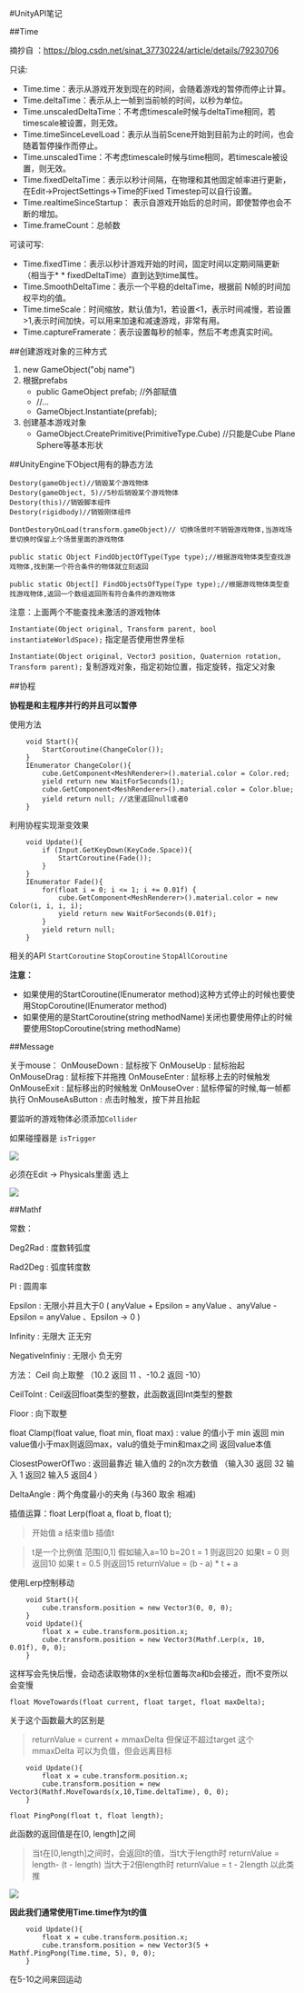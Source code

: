 #UnityAPI笔记

##Time

摘抄自 ：https://blog.csdn.net/sinat_37730224/article/details/79230706

只读:

* Time.time：表示从游戏开发到现在的时间，会随着游戏的暂停而停止计算。
* Time.deltaTime：表示从上一帧到当前帧的时间，以秒为单位。
* Time.unscaledDeltaTime：不考虑timescale时候与deltaTime相同，若timescale被设置，则无效。
* Time.timeSinceLevelLoad：表示从当前Scene开始到目前为止的时间，也会随着暂停操作而停止。
* Time.unscaledTime：不考虑timescale时候与time相同，若timescale被设置，则无效。
* Time.fixedDeltaTime：表示以秒计间隔，在物理和其他固定帧率进行更新，在Edit->ProjectSettings->Time的Fixed Timestep可以自行设置。
* Time.realtimeSinceStartup： 表示自游戏开始后的总时间，即使暂停也会不断的增加。
* Time.frameCount：总帧数

可读可写:

* Time.fixedTime：表示以秒计游戏开始的时间，固定时间以定期间隔更新（相当于* * fixedDeltaTime）直到达到time属性。
* Time.SmoothDeltaTime：表示一个平稳的deltaTime，根据前 N帧的时间加权平均的值。
* Time.timeScale：时间缩放，默认值为1，若设置<1，表示时间减慢，若设置>1,表示时间加快，可以用来加速和减速游戏，非常有用。
* Time.captureFramerate：表示设置每秒的帧率，然后不考虑真实时间。


##创建游戏对象的三种方式

1. new GameObject("obj name")
2. 根据prefabs
   * public GameObject prefab; //外部赋值
   * //...
   * GameObject.Instantiate(prefab);
3. 创建基本游戏对象
   * GameObject.CreatePrimitive(PrimitiveType.Cube) //只能是Cube Plane Sphere等基本形状

##UnityEngine下Object用有的静态方法
```
Destory(gameObject)//销毁某个游戏物体
Destory(gameObject, 5)//5秒后销毁某个游戏物体
Destory(this)//销毁脚本组件
Destory(rigidbody)//销毁刚体组件
```

`DontDestoryOnLoad(transform.gameObject)// 切换场景时不销毁游戏物体,当游戏场景切换时保留上个场景里面的游戏物体`

`public static Object FindObjectOfType(Type type);//根据游戏物体类型查找游戏物体,找到第一个符合条件的物体就立刻返回`

`public static Object[] FindObjectsOfType(Type type);//根据游戏物体类型查找游戏物体,返回一个数组返回所有符合条件的游戏物体`

注意：上面两个不能查找未激活的游戏物体


`Instantiate(Object original, Transform parent, bool instantiateWorldSpace);`
指定是否使用世界坐标

`Instantiate(Object original, Vector3 position, Quaternion rotation, Transform parent);`
复制游戏对象，指定初始位置，指定旋转，指定父对象


##协程

**协程是和主程序并行的并且可以暂停**

使用方法 

```
    void Start(){
        StartCoroutine(ChangeColor());
    }
    IEnumerator ChangeColor(){
        cube.GetComponent<MeshRenderer>().material.color = Color.red;
        yield return new WaitForSeconds(1);
        cube.GetComponent<MeshRenderer>().material.color = Color.blue;
        yield return null; //这里返回null或者0
    }
```

利用协程实现渐变效果

```
    void Update(){
        if (Input.GetKeyDown(KeyCode.Space)){
            StartCoroutine(Fade());
        }
    }
    IEnumerator Fade(){
        for(float i = 0; i <= 1; i += 0.01f) {
            cube.GetComponent<MeshRenderer>().material.color = new Color(i, i, i, i);
            yield return new WaitForSeconds(0.01f);
        }
        yield return null;
    }
```

相关的API
`StartCoroutine` `StopCoroutine` `StopAllCoroutine`

**注意：**

* 如果使用的StartCoroutine(IEnumerator  method)这种方式停止的时候也要使用StopCoroutine(IEnumerator  method)
* 如果使用的是StartCoroutine(string methodName)关闭也要使用停止的时候要使用StopCoroutine(string methodName)

##Message

关于mouse：
OnMouseDown : 鼠标按下
OnMouseUp : 鼠标抬起
OnMouseDrag : 鼠标按下并拖拽
OnMouseEnter : 鼠标移上去的时候触发
OnMouseExit : 鼠标移出的时候触发
OnMouseOver : 鼠标停留的时候,每一帧都执行
OnMouseAsButton : 点击时触发，按下并且抬起

要监听的游戏物体必须添加`Collider` 

如果碰撞器是 `isTrigger`

![](image/isTrigger.png)

必须在Edit -> Physicals里面 选上
 
![](image/HitTrigger.png)


##Mathf

常数：

Deg2Rad : 度数转弧度

Rad2Deg : 弧度转度数

PI : 圆周率

Epsilon : 无限小并且大于0 ( anyValue + Epsilon = anyValue  、anyValue - Epsilon = anyValue 、Epsilon -> 0 )

Infinity : 无限大 正无穷

NegativeInfiniy : 无限小 负无穷

方法：
Ceil 向上取整 （10.2 返回 11  、-10.2 返回 -10）

CeilToInt : Ceil返回float类型的整数，此函数返回Int类型的整数

Floor : 向下取整

float Clamp(float value, float min, float max) : value 的值小于 min 返回 min value值小于max则返回max，valu的值处于min和max之间 返回value本值

 ClosestPowerOfTwo : 返回最靠近 输入值的 2的n次方数值 （输入30 返回 32 输入 1 返回2 输入5 返回4 ）

DeltaAngle : 两个角度最小的夹角 (与360 取余 相减)

插值运算：float Lerp(float a, float b, float t);

> 开始值 a 结束值b 插值t

> t是一个比例值 范围[0,1]
> 假如输入a=10 b=20 t = 1 则返回20 如果t = 0 则返回10 如果 t = 0.5 则返回15
> returnValue = (b - a) * t + a 

使用Lerp控制移动

```
    void Start(){
        cube.transform.position = new Vector3(0, 0, 0);
    }
    void Update(){
        float x = cube.transform.position.x;
        cube.transform.position = new Vector3(Mathf.Lerp(x, 10, 0.01f), 0, 0);
    }
```

这样写会先快后慢，会动态读取物体的x坐标位置每次a和b会接近，而t不变所以会变慢

`float MoveTowards(float current, float target, float maxDelta);`

关于这个函数最大的区别是
 > returnValue = current + mmaxDelta 但保证不超过target 这个mmaxDelta 可以为负值，但会远离目标

```
    void Update(){
        float x = cube.transform.position.x;
        cube.transform.position = new Vector3(Mathf.MoveTowards(x,10,Time.deltaTime), 0, 0);
    }
```

`float PingPong(float t, float length);`

此函数的返回值是在[0, length]之间

> 当t在[0,length]之间时，会返回t的值，当t大于length时
> returnValue = length- (t - length) 
> 当t大于2倍length时
> returnValue = t - 2length
> 以此类推

![](image/PingPong.png)

**因此我们通常使用Time.time作为t的值**

```
    void Update(){
        float x = cube.transform.position.x;
        cube.transform.position = new Vector3(5 + Mathf.PingPong(Time.time, 5), 0, 0);
    }

```
在5-10之间来回运动



